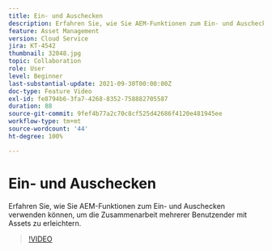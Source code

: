 ```yaml
---
title: Ein- und Auschecken
description: Erfahren Sie, wie Sie AEM-Funktionen zum Ein- und Auschecken verwenden können, um die Zusammenarbeit mehrerer Benutzender mit Assets zu erleichtern.
feature: Asset Management
version: Cloud Service
jira: KT-4542
thumbnail: 32048.jpg
topic: Collaboration
role: User
level: Beginner
last-substantial-update: 2021-09-30T00:00:00Z
doc-type: Feature Video
exl-id: fe8794b6-3fa7-4268-8352-758882705587
duration: 88
source-git-commit: 9fef4b77a2c70c8cf525d42686f4120e481945ee
workflow-type: tm+mt
source-wordcount: '44'
ht-degree: 100%

---
```


# Ein- und Auschecken

Erfahren Sie, wie Sie AEM-Funktionen zum Ein- und Auschecken verwenden können, um die Zusammenarbeit mehrerer Benutzender mit Assets zu erleichtern.

>[!VIDEO](https://video.tv.adobe.com/v/32048?quality=12&learn=on)
